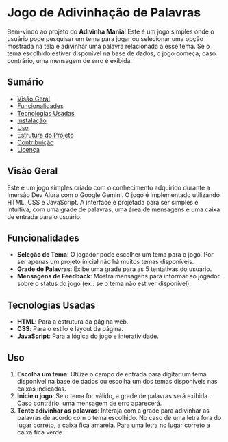 # Jogo de Adivinhação de Palavras

Bem-vindo ao projeto do **Adivinha Mania**! Este é um jogo simples onde o usuário pode pesquisar um tema para jogar ou selecionar uma opção mostrada na tela e adivinhar uma palavra relacionada a esse tema. Se o tema escolhido estiver disponível na base de dados, o jogo começa; caso contrário, uma mensagem de erro é exibida.

## Sumário

- [Visão Geral](#visão-geral)
- [Funcionalidades](#funcionalidades)
- [Tecnologias Usadas](#tecnologias-usadas)
- [Instalação](#instalação)
- [Uso](#uso)
- [Estrutura do Projeto](#estrutura-do-projeto)
- [Contribuição](#contribuição)
- [Licença](#licença)

## Visão Geral

Este é um jogo simples criado com o conhecimento adquirido durante a Imersão Dev Alura com o Google Gemini. O jogo é implementado utilizando HTML, CSS e JavaScript. A interface é projetada para ser simples e intuitiva, com uma grade de palavras, uma área de mensagens e uma caixa de entrada para o usuário.

## Funcionalidades

- **Seleção de Tema**: O jogador pode escolher um tema para o jogo. Por ser apenas um projeto inicial não há muitos temas disponíveis.
- **Grade de Palavras**: Exibe uma grade para as 5 tentativas do usuário.
- **Mensagens de Feedback**: Mostra mensagens para informar ao jogador sobre o status do jogo (ex.: se o tema não estiver disponível).

## Tecnologias Usadas

- **HTML**: Para a estrutura da página web.
- **CSS**: Para o estilo e layout da página.
- **JavaScript**: Para a lógica do jogo e interatividade.

## Uso

1. **Escolha um tema**: Utilize o campo de entrada para digitar um tema disponível na base de dados ou escolha um dos temas disponíveis nas caixas indicadas.
2. **Inicie o jogo**: Se o tema for válido, a grade de palavras será exibida. Caso contrário, uma mensagem de erro aparecerá.
3. **Tente adivinhar as palavras**: Interaja com a grade para adivinhar as palavras de acordo com o tema escolhido. No caso de uma letra fora do lugar correto, a caixa fica amarela. Para uma letra no lugar correto a caixa fica verde.

